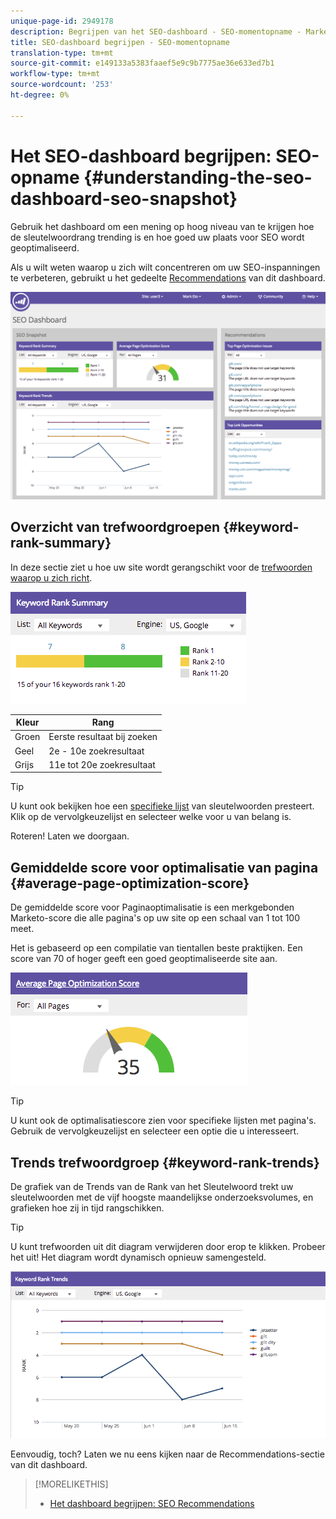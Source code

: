 ```yaml
---
unique-page-id: 2949178
description: Begrijpen van het SEO-dashboard - SEO-momentopname - Marketo-documenten - Productdocumentatie
title: SEO-dashboard begrijpen - SEO-momentopname
translation-type: tm+mt
source-git-commit: e149133a5383faaef5e9c9b7775ae36e633ed7b1
workflow-type: tm+mt
source-wordcount: '253'
ht-degree: 0%

---
```



# Het SEO-dashboard begrijpen: SEO-opname {#understanding-the-seo-dashboard-seo-snapshot}

Gebruik het dashboard om een mening op hoog niveau van te krijgen hoe de sleutelwoordrang trending is en hoe goed uw plaats voor SEO wordt geoptimaliseerd.

Als u wilt weten waarop u zich wilt concentreren om uw SEO-inspanningen te verbeteren, gebruikt u het gedeelte [Recommendations](understanding-the-seo-dashboard-seo-recommendations.md) van dit dashboard.

![](assets/image2014-9-17-21-3a32-3a22.png)

## Overzicht van trefwoordgroepen {#keyword-rank-summary}

In deze sectie ziet u hoe uw site wordt gerangschikt voor de [trefwoorden waarop u zich richt](../../../../product-docs/additional-apps/seo/keywords/seo-add-keywords.md).

![](assets/image2014-9-17-21-3a34-3a5.png)

| Kleur | Rang |
|---|---|
| Groen | Eerste resultaat bij zoeken |
| Geel | 2e - 10e zoekresultaat |
| Grijs | 11e tot 20e zoekresultaat |

>[!TIP]
>
>U kunt ook bekijken hoe een [specifieke lijst](../../../../product-docs/additional-apps/seo/keywords/seo-add-remove-keywords-from-a-list.md) van sleutelwoorden presteert. Klik op de vervolgkeuzelijst en selecteer welke voor u van belang is.

Roteren! Laten we doorgaan.

## Gemiddelde score voor optimalisatie van pagina {#average-page-optimization-score}

De gemiddelde score voor Paginaoptimalisatie is een merkgebonden Marketo-score die alle pagina&#39;s op uw site op een schaal van 1 tot 100 meet.

Het is gebaseerd op een compilatie van tientallen beste praktijken. Een score van 70 of hoger geeft een goed geoptimaliseerde site aan.

![](assets/image2014-9-17-21-3a35-3a55.png)

>[!TIP]
>
>U kunt ook de optimalisatiescore zien voor specifieke lijsten met pagina&#39;s. Gebruik de vervolgkeuzelijst en selecteer een optie die u interesseert.

## Trends trefwoordgroep {#keyword-rank-trends}

De grafiek van de Trends van de Rank van het Sleutelwoord trekt uw sleutelwoorden met de vijf hoogste maandelijkse onderzoeksvolumes, en grafieken hoe zij in tijd rangschikken.

>[!TIP]
>
>U kunt trefwoorden uit dit diagram verwijderen door erop te klikken. Probeer het uit! Het diagram wordt dynamisch opnieuw samengesteld.

![](assets/image2014-9-17-21-3a37-3a1.png)

Eenvoudig, toch? Laten we nu eens kijken naar de Recommendations-sectie van dit dashboard.

>[!MORELIKETHIS]
>
>* [Het dashboard begrijpen: SEO Recommendations](understanding-the-seo-dashboard-seo-recommendations.md)

>




